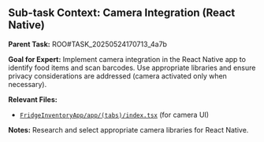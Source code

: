 ## Sub-task Context: Camera Integration (React Native)

**Parent Task:** ROO#TASK_20250524170713_4a7b

**Goal for Expert:** Implement camera integration in the React Native app to identify food items and scan barcodes. Use appropriate libraries and ensure privacy considerations are addressed (camera activated only when necessary).

**Relevant Files:**

*   [`FridgeInventoryApp/app/(tabs)/index.tsx`](FridgeInventoryApp/app/(tabs)/index.tsx) (for camera UI)

**Notes:** Research and select appropriate camera libraries for React Native.